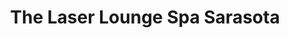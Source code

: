 ---
title: "The Laser Lounge Spa Sarasota"
url: /sarasota/the-laser-lounge-spa-sarasota/
shop: beauty
---